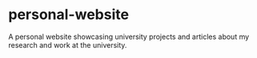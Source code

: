 # personal-website
A personal website showcasing university projects and articles about my research and work at the university.
